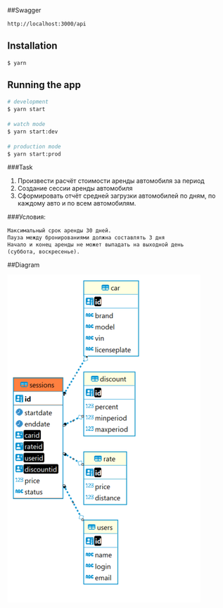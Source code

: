 ##Swagger

```bash
http://localhost:3000/api
```

## Installation

```bash
$ yarn 
```

## Running the app

```bash
# development
$ yarn start

# watch mode
$ yarn start:dev

# production mode
$ yarn start:prod
```

###Task

1. Произвести расчёт стоимости аренды автомобиля за период
2. Создание сессии аренды автомобиля
3. Сформировать отчёт средней загрузки автомобилей по дням, по каждому авто и по всем автомобилям.

###Условия:
````
Максимальный срок аренды 30 дней.
Пауза между бронированиями должна составлять 3 дня
Начало и конец аренды не может выпадать на выходной день
(суббота, воскресенье).
````
##Diagram

![docs/diagram.png](docs/diagram.png)


